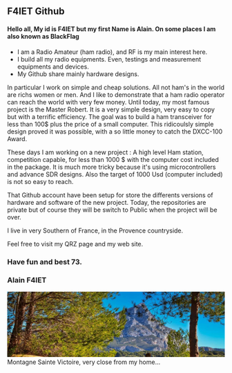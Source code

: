 ## F4IET Github

#### Hello all, My id is F4IET but my first Name is Alain. On some places I am also known as **BlackFlag**

* I am a Radio Amateur (ham radio), and RF is my main interest here.
* I build all my radio equipments. Even, testings and measurement equipments and devices.
* My Github share mainly hardware designs.

In particular I work on simple and cheap solutions. All not ham's in the world are richs women or men. And I like to demonstrate that a ham radio operator can reach the world with very few money. Until today, my most famous project is the Master Robert. It is a very simple design, very easy to copy but with a terrific efficiency. The goal was to build a ham transceiver for less than 100$ plus the price of a small computer. This ridicoulsly simple design proved it was possible, with a so little money to catch the DXCC-100 Award.

These days I am working on a new project : A high level Ham station, competition capable, for less than 1000 $ with the computer cost included in the package. It is much more tricky because it's using microcontrollers and advance SDR designs. Also the target of 1000 Usd (computer included) is not so easy to reach. 

That Github account have been setup for store the differents versions of hardware and software of the new project. Today, the repositories are private but of course they will be switch to Public when the project will be over.

I live in very Southern of France, in the Provence countryside.

Feel free to visit my QRZ page and my web site.

### Have fun and best 73.

### Alain F4IET

![Montagne Sainte Victoire](pic/victoire.jpg)
Montagne Sainte Victoire, very close from my home...

<!---
F4IET/F4IET is a ✨ special ✨ repository because its `README.md` (this file) appears on your GitHub profile.
You can click the Preview link to take a look at your changes.
--->
